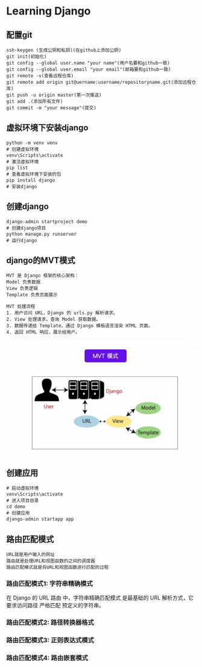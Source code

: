 # Learning Django

## 配置git
```
ssh-keygen (生成公钥和私钥)(在github上添加公钥)
git init(初始化)
git config --global user.name "your name"(用户名要和github一致)
git config --global user.email "your email"(邮箱要和github一致)
git remote -v(查看远程仓库)
git remote add origin git@uername:username/repositoryname.git(添加远程仓库)
git push -u origin master(第一次推送)
git add .(添加所有文件)
git commit -m "your message"(提交)
```

## 虚拟环境下安装django
```
python -m venv venv
# 创建虚拟环境
venv\Scripts\activate
# 激活虚拟环境
pip list
# 查看虚拟环境下安装的包
pip install django
# 安装django
```

## 创建django
```
django-admin startproject demo
# 创建django项目
python manage.py runserver
# 运行django

```

## django的MVT模式

```
MVT 是 Django 框架的核心架构：
Model 负责数据
View 负责逻辑
Template 负责页面展示
```

```
MVT 处理流程
1. 用户访问 URL，Django 的 urls.py 解析请求。
2. View 处理请求，查询 Model 获取数据。
3. 数据传递给 Template，通过 Django 模板语言渲染 HTML 页面。
4. 返回 HTML 响应，展示给用户。
```
![MVT模式](MVT模式.jpg)


## 创建应用
```
# 启动虚拟环境
venv\Scripts\activate
# 进入项目目录
cd demo
# 创建应用
django-admin startapp app
```

## 路由匹配模式
```
URL就是用户输入的网址
路由就是处理URL和视图函数的之间的调度器
路由匹配模式就是将URL和视图函数进行匹配的过程
```
### 路由匹配模式1: 字符串精确模式
在 Django 的 URL 路由 中，字符串精确匹配模式 是最基础的 URL 解析方式，它要求访问路径 严格匹配 预定义的字符串。
### 路由匹配模式2: 路径转换器格式

### 路由匹配模式3: 正则表达式模式
### 路由匹配模式4: 路由嵌套模式
